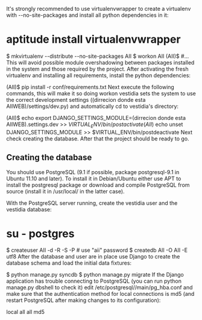 
It's strongly recommended to use virtualenvwrapper to create a virtualenv with --no-site-packages and install all python dependencies in it:

# aptitude install virtualenvwrapper
$ mkvirtualenv --distribute --no-site-packages AII
$ workon AII
(AII)$ #...
This will avoid possible module overshadowing between packages installed in the system and those required by the project. After activating the fresh virtualenv and installing all requirements, install the python dependencies:

(AII)$ pip install -r conf/requirements.txt
Next execute the following commands, this will make it so doing workon vestidia sets the system to use the correct development settings ((dirrecion donde esta AIIWEB)/settings/dev.py) and automatically cd to vestidia's directory:


(AII)$ echo export DJANGO_SETTINGS_MODULE=(dirrecion donde esta AIIWEB).settings.dev >> $VIRTUAL_ENV/bin/postactivate
(AII)$ echo unset DJANGO_SETTINGS_MODULE >> $VIRTUAL_ENV/bin/postdeactivate
Next check creating the database. After that the project should be ready to go.

Creating the database
----------------------

You should use PostgreSQL (9.1 if possible, package postgresql-9.1 in Ubuntu 11.10 and later). To install it in Debian/Ubuntu either use APT to install the postgresql package or download and compile PostgreSQL from source (install it in /usr/local/ in the latter case).

With the PostgreSQL server running, create the vestidia user and the vestidia database:

# su - postgres
$ createuser AII -d -R -S -P  # use "aii" password
$ createdb AII -O AII -E utf8
After the database and user are in place use Django to create the database schema and load the initial data fixtures:

$ python manage.py syncdb
$ python manage.py migrate
If the Django application has trouble connecting to PostgreSQL (you can run python manage.py dbshell to check it) edit /etc/postgresql/<version>/main/pg_hba.conf and make sure that the authentication method for local connections is md5 (and restart PostgreSQL after making changes to its configuration):

local    all    all    md5
